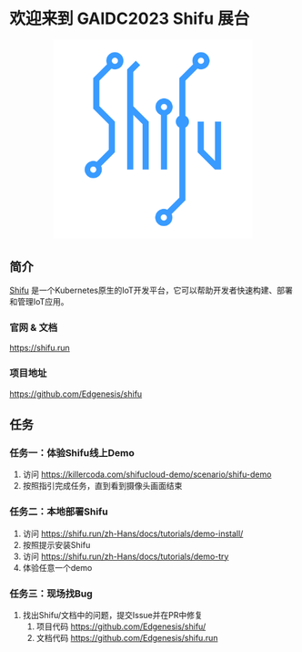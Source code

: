 # 欢迎来到 GAIDC2023 Shifu 展台

<div align="center">
<img src="https://github.com/Edgenesis/shifu/raw/main/img/shifu-logo.svg" width="350px">
</div>

## 简介

[Shifu](https://github.com/Edgenesis/shifu) 是一个Kubernetes原生的IoT开发平台，它可以帮助开发者快速构建、部署和管理IoT应用。

### 官网 & 文档

https://shifu.run

### 项目地址

https://github.com/Edgenesis/shifu

## 任务

### 任务一：体验Shifu线上Demo

1. 访问 https://killercoda.com/shifucloud-demo/scenario/shifu-demo
2. 按照指引完成任务，直到看到摄像头画面结束

### 任务二：本地部署Shifu

1. 访问 https://shifu.run/zh-Hans/docs/tutorials/demo-install/
2. 按照提示安装Shifu
3. 访问 https://shifu.run/zh-Hans/docs/tutorials/demo-try
4. 体验任意一个demo

### 任务三：现场找Bug

1. 找出Shifu/文档中的问题，提交Issue并在PR中修复
   1. 项目代码 https://github.com/Edgenesis/shifu/
   2. 文档代码 https://github.com/Edgenesis/shifu.run
